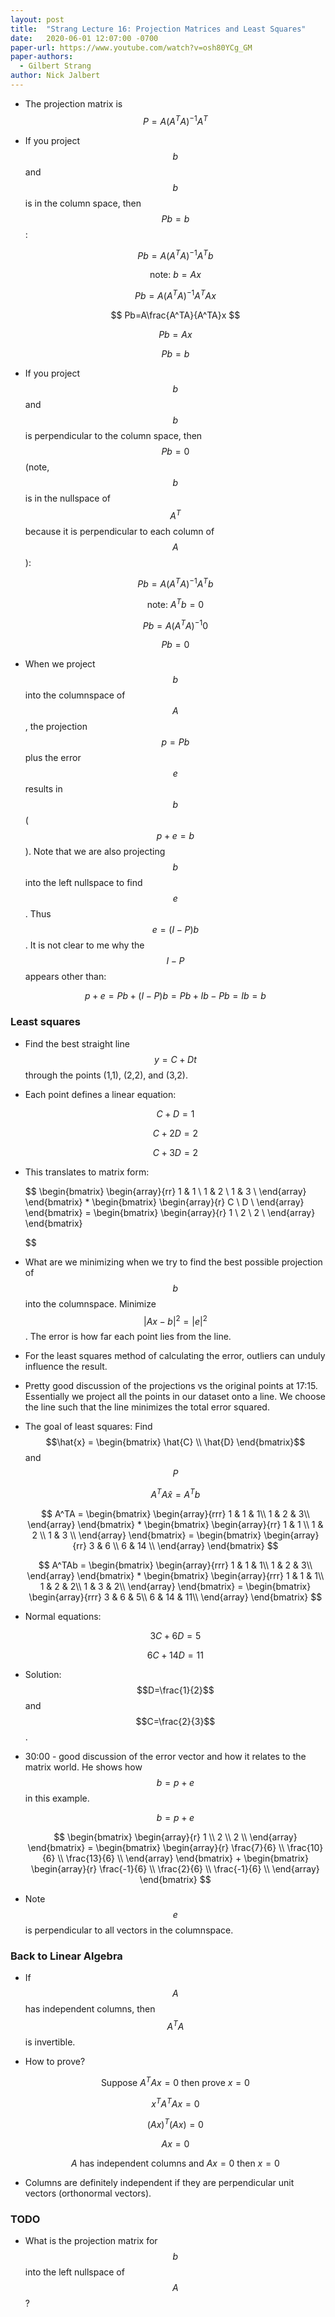 ```yaml
---
layout: post
title:  "Strang Lecture 16: Projection Matrices and Least Squares"
date:   2020-06-01 12:07:00 -0700
paper-url: https://www.youtube.com/watch?v=osh80YCg_GM
paper-authors:
  - Gilbert Strang
author: Nick Jalbert
---
```


* The projection matrix is $$P=A(A^TA)^{-1}A^T$$
* If you project $$b$$ and $$b$$ is in the column space, then $$Pb=b$$:

  $$
    Pb=A(A^TA)^{-1}A^Tb
  $$

  $$
    \text{note: }b = Ax
  $$

  $$
    Pb=A(A^TA)^{-1}A^TAx
  $$

  $$
    Pb=A\frac{A^TA}{A^TA}x
  $$

  $$
    Pb=Ax
  $$

  $$
    Pb=b
  $$

* If you project $$b$$ and $$b$$ is perpendicular to the column space, then
  $$Pb=0$$ (note, $$b$$ is in the nullspace of $$A^T$$ because it is
  perpendicular to each column of $$A$$):

  $$
    Pb=A(A^TA)^{-1}A^Tb
  $$

  $$
    \text{note: }A^Tb = 0
  $$

  $$
    Pb=A(A^TA)^{-1}0
  $$

  $$
    Pb=0
  $$

*  When we project $$b$$ into the columnspace of $$A$$, the projection $$p=Pb$$
   plus the error $$e$$ results in $$b$$ ($$p+e=b$$).  Note that we are also
   projecting $$b$$ into the left nullspace to find $$e$$.  Thus $$e=(I-P)b$$.
   It is not clear to me why the $$I-P$$ appears other than:

   $$
     p+e = Pb + (I-P)b = Pb + Ib - Pb = Ib = b
   $$

### Least squares


* Find the best straight line $$y=C+Dt$$ through the points
  (1,1), (2,2), and (3,2).

* Each point defines a linear equation:

  $$
    C + D = 1
  $$

  $$
    C + 2D = 2
  $$

  $$
    C + 3D = 2
  $$

* This translates to matrix form:

  $$
    \begin{bmatrix}
        \begin{array}{rr}
        1 & 1 \\
        1 & 2 \\
        1 & 3 \\
        \end{array}
    \end{bmatrix} *
    \begin{bmatrix}
        \begin{array}{r}
        C \\
        D \\
        \end{array}
    \end{bmatrix}  =
    \begin{bmatrix}
        \begin{array}{r}
        1 \\
        2 \\
        2 \\
        \end{array}
    \end{bmatrix}

  $$

* What are we minimizing when we try to find the best possible projection of
  $$b$$ into the columnspace.  Minimize
  $$\lvert Ax-b\rvert^2=\lvert e\rvert^2$$.  The error is how far each
  point lies from the line.

* For the least squares method of calculating the error, outliers can unduly
  influence the result.

* Pretty good discussion of the projections vs the original points at 17:15.
  Essentially we project all the points in our dataset onto a line. We choose
  the line  such that the line minimizes the total error squared.

* The goal of least squares: Find
  $$\hat{x} = \begin{bmatrix} \hat{C} \\ \hat{D} \end{bmatrix}$$ and $$P$$

  $$
    A^TA\hat{x} = A^Tb
  $$

  $$
    A^TA =
    \begin{bmatrix}
        \begin{array}{rrr}
        1 & 1 & 1\\
        1 & 2 & 3\\
        \end{array}
    \end{bmatrix} *
    \begin{bmatrix}
        \begin{array}{rr}
        1 & 1 \\
        1 & 2 \\
        1 & 3 \\
        \end{array}
    \end{bmatrix} =
    \begin{bmatrix}
        \begin{array}{rr}
        3 & 6 \\
        6 & 14 \\
        \end{array}
    \end{bmatrix}
  $$

  $$
    A^TAb =
    \begin{bmatrix}
        \begin{array}{rrr}
        1 & 1 & 1\\
        1 & 2 & 3\\
        \end{array}
    \end{bmatrix} *
    \begin{bmatrix}
        \begin{array}{rrr}
        1 & 1 & 1\\
        1 & 2 & 2\\
        1 & 3 & 2\\
        \end{array}
    \end{bmatrix} =
    \begin{bmatrix}
        \begin{array}{rrr}
        3 & 6 & 5\\
        6 & 14 & 11\\
        \end{array}
    \end{bmatrix}
  $$

* Normal equations:

  $$
    3C + 6D = 5
  $$

  $$
    6C + 14D = 11
  $$

* Solution: $$D=\frac{1}{2}$$ and $$C=\frac{2}{3}$$.

* 30:00 - good discussion of the error vector and how it relates to the matrix
  world.  He shows how $$b=p+e$$ in this example.

  $$
  b = p+e
  $$

  $$
    \begin{bmatrix}
        \begin{array}{r}
        1 \\
        2 \\
        2 \\
        \end{array}
    \end{bmatrix} =
    \begin{bmatrix}
        \begin{array}{r}
        \frac{7}{6} \\
        \frac{10}{6} \\
        \frac{13}{6} \\
        \end{array}
    \end{bmatrix} +
    \begin{bmatrix}
        \begin{array}{r}
        \frac{-1}{6} \\
        \frac{2}{6} \\
        \frac{-1}{6} \\
        \end{array}
    \end{bmatrix}
  $$

* Note $$e$$ is perpendicular to all vectors in the columnspace.


### Back to Linear Algebra

* If $$A$$ has independent columns, then $$A^TA$$ is invertible.

* How to prove?

  $$
    \text{Suppose } A^TAx=0 \text{ then prove } x=0
  $$

  $$
    x^TA^TAx=0
  $$

  $$
    (Ax)^T(Ax) = 0
  $$

  $$
    Ax=0
  $$

  $$
    A \text{ has independent columns and } Ax=0 \text{ then } x=0
  $$

* Columns are definitely independent if they are perpendicular unit vectors
  (orthonormal vectors).

### TODO

* What is the projection matrix for $$b$$ into the left nullspace of $$A$$?
